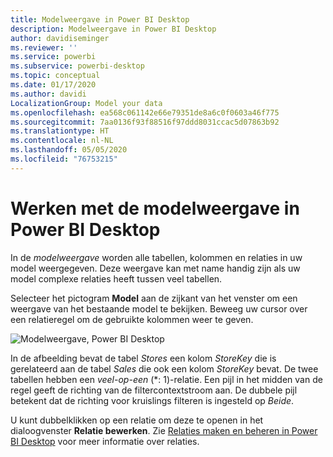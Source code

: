 ```yaml
---
title: Modelweergave in Power BI Desktop
description: Modelweergave in Power BI Desktop
author: davidiseminger
ms.reviewer: ''
ms.service: powerbi
ms.subservice: powerbi-desktop
ms.topic: conceptual
ms.date: 01/17/2020
ms.author: davidi
LocalizationGroup: Model your data
ms.openlocfilehash: ea568c061142e66e79351de8a6c0f0603a46f775
ms.sourcegitcommit: 7aa0136f93f88516f97ddd8031ccac5d07863b92
ms.translationtype: HT
ms.contentlocale: nl-NL
ms.lasthandoff: 05/05/2020
ms.locfileid: "76753215"
---
```

# <a name="work-with-model-view-in-power-bi-desktop"></a>Werken met de modelweergave in Power BI Desktop

In de *modelweergave* worden alle tabellen, kolommen en relaties in uw model weergegeven. Deze weergave kan met name handig zijn als uw model complexe relaties heeft tussen veel tabellen.

Selecteer het pictogram **Model** aan de zijkant van het venster om een weergave van het bestaande model te bekijken. Beweeg uw cursor over een relatieregel om de gebruikte kolommen weer te geven.

![Modelweergave, Power BI Desktop](media/desktop-relationship-view/model-view-full-screen.png)

In de afbeelding bevat de tabel *Stores* een kolom *StoreKey* die is gerelateerd aan de tabel *Sales* die ook een kolom *StoreKey* bevat. De twee tabellen hebben een *veel-op-een* (\*: 1)-relatie. Een pijl in het midden van de regel geeft de richting van de filtercontextstroom aan. De dubbele pijl betekent dat de richting voor kruislings filteren is ingesteld op *Beide*.

U kunt dubbelklikken op een relatie om deze te openen in het dialoogvenster **Relatie bewerken**. Zie [Relaties maken en beheren in Power BI Desktop](desktop-create-and-manage-relationships.md) voor meer informatie over relaties.

